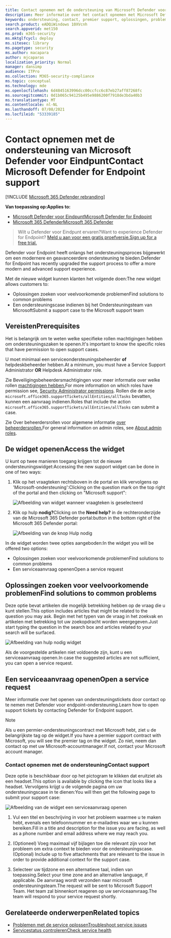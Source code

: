 ```yaml
---
title: Contact opnemen met de ondersteuning van Microsoft Defender voor Eindpunt
description: Meer informatie over het contact opnemen met Microsoft Defender voor endpoint-ondersteuning
keywords: ondersteuning, contact, premier support, oplossingen, problemen, case
search.product: eADQiWindows 10XVcnh
search.appverid: met150
ms.prod: m365-security
ms.mktglfcycl: deploy
ms.sitesec: library
ms.pagetype: security
ms.author: macapara
author: mjcaparas
localization_priority: Normal
manager: dansimp
audience: ITPro
ms.collection: M365-security-compliance
ms.topic: conceptual
ms.technology: mde
ms.openlocfilehash: 6d4845163996dcc00ccfcc6c87eb27aff87268fc
ms.sourcegitcommit: 0d1b065c94125b495e9886200f7918de3bda40b3
ms.translationtype: MT
ms.contentlocale: nl-NL
ms.lasthandoff: 07/08/2021
ms.locfileid: "53339185"
---
```

# <a name="contact-microsoft-defender-for-endpoint-support"></a><span data-ttu-id="020e8-104">Contact opnemen met de ondersteuning van Microsoft Defender voor Eindpunt</span><span class="sxs-lookup"><span data-stu-id="020e8-104">Contact Microsoft Defender for Endpoint support</span></span>

[!INCLUDE [Microsoft 365 Defender rebranding](../../includes/microsoft-defender.md)]


<span data-ttu-id="020e8-105">**Van toepassing op:**</span><span class="sxs-lookup"><span data-stu-id="020e8-105">**Applies to:**</span></span>
- [<span data-ttu-id="020e8-106">Microsoft Defender voor Eindpunt</span><span class="sxs-lookup"><span data-stu-id="020e8-106">Microsoft Defender for Endpoint</span></span>](https://go.microsoft.com/fwlink/p/?linkid=2154037)
- [<span data-ttu-id="020e8-107">Microsoft 365 Defender</span><span class="sxs-lookup"><span data-stu-id="020e8-107">Microsoft 365 Defender</span></span>](https://go.microsoft.com/fwlink/?linkid=2118804)

><span data-ttu-id="020e8-108">Wilt u Defender voor Eindpunt ervaren?</span><span class="sxs-lookup"><span data-stu-id="020e8-108">Want to experience Defender for Endpoint?</span></span> [<span data-ttu-id="020e8-109">Meld u aan voor een gratis proefversie.</span><span class="sxs-lookup"><span data-stu-id="020e8-109">Sign up for a free trial.</span></span>](https://www.microsoft.com/microsoft-365/windows/microsoft-defender-atp?ocid=docs-wdatp-assignaccess-abovefoldlink)

<span data-ttu-id="020e8-110">Defender voor Endpoint heeft onlangs het ondersteuningsproces bijgewerkt om een modernere en geavanceerdere ondersteuning te bieden.</span><span class="sxs-lookup"><span data-stu-id="020e8-110">Defender for Endpoint has recently upgraded the support process to offer a more modern and advanced support experience.</span></span>

<span data-ttu-id="020e8-111">Met de nieuwe widget kunnen klanten het volgende doen:</span><span class="sxs-lookup"><span data-stu-id="020e8-111">The new widget allows customers to:</span></span>

- <span data-ttu-id="020e8-112">Oplossingen zoeken voor veelvoorkomende problemen</span><span class="sxs-lookup"><span data-stu-id="020e8-112">Find solutions to common problems</span></span>
- <span data-ttu-id="020e8-113">Een ondersteuningscase indienen bij het Ondersteuningsteam van Microsoft</span><span class="sxs-lookup"><span data-stu-id="020e8-113">Submit a support case to the Microsoft support team</span></span>

## <a name="prerequisites"></a><span data-ttu-id="020e8-114">Vereisten</span><span class="sxs-lookup"><span data-stu-id="020e8-114">Prerequisites</span></span>

<span data-ttu-id="020e8-115">Het is belangrijk om te weten welke specifieke rollen machtigingen hebben om ondersteuningszaken te openen.</span><span class="sxs-lookup"><span data-stu-id="020e8-115">It's important to know the specific roles that have permission to open support cases.</span></span>

<span data-ttu-id="020e8-116">U moet minimaal een serviceondersteuningsbeheerder **of** helpdeskbeheerder hebben.</span><span class="sxs-lookup"><span data-stu-id="020e8-116">At a minimum, you must have a Service Support Administrator **OR** Helpdesk Administrator role.</span></span>

<span data-ttu-id="020e8-117">Zie Beveiligingsbeheerdersmachtigingen voor meer informatie over welke rollen [machtigingen hebben.](/azure/active-directory/users-groups-roles/directory-assign-admin-roles#security-administrator-permissions)</span><span class="sxs-lookup"><span data-stu-id="020e8-117">For more information on which roles have permission see, [Security Administrator permissions](/azure/active-directory/users-groups-roles/directory-assign-admin-roles#security-administrator-permissions).</span></span> <span data-ttu-id="020e8-118">Rollen die de actie `microsoft.office365.supportTickets/allEntities/allTasks` bevatten, kunnen een aanvraag indienen.</span><span class="sxs-lookup"><span data-stu-id="020e8-118">Roles that include the action `microsoft.office365.supportTickets/allEntities/allTasks` can submit a case.</span></span>

<span data-ttu-id="020e8-119">Zie Over beheerdersrollen voor algemene informatie [over beheerdersrollen.](/microsoft-365/admin/add-users/about-admin-roles)</span><span class="sxs-lookup"><span data-stu-id="020e8-119">For general information on admin roles, see [About admin roles](/microsoft-365/admin/add-users/about-admin-roles).</span></span>

## <a name="access-the-widget"></a><span data-ttu-id="020e8-120">De widget openen</span><span class="sxs-lookup"><span data-stu-id="020e8-120">Access the widget</span></span>
<span data-ttu-id="020e8-121">U kunt op twee manieren toegang krijgen tot de nieuwe ondersteuningswidget:</span><span class="sxs-lookup"><span data-stu-id="020e8-121">Accessing the new support widget can be done in one of two ways:</span></span>

1. <span data-ttu-id="020e8-122">Klik op het vraagteken rechtsboven in de portal en klik vervolgens op 'Microsoft-ondersteuning':</span><span class="sxs-lookup"><span data-stu-id="020e8-122">Clicking on the question mark on the top right of the portal and then clicking on "Microsoft support":</span></span>

    ![Afbeelding van widget wanneer vraagteken is geselecteerd](images/support-widget.png)

2. <span data-ttu-id="020e8-124">Klik op hulp **nodig?**</span><span class="sxs-lookup"><span data-stu-id="020e8-124">Clicking on the **Need help?**</span></span>  <span data-ttu-id="020e8-125">in de rechteronderzijde van de Microsoft 365 Defender portal:</span><span class="sxs-lookup"><span data-stu-id="020e8-125">button in the bottom right of the Microsoft 365 Defender portal:</span></span>

    ![Afbeelding van de knop Hulp nodig](images/need-help-option.png)

<span data-ttu-id="020e8-127">In de widget worden twee opties aangeboden:</span><span class="sxs-lookup"><span data-stu-id="020e8-127">In the widget you will be offered two options:</span></span>

- <span data-ttu-id="020e8-128">Oplossingen zoeken voor veelvoorkomende problemen</span><span class="sxs-lookup"><span data-stu-id="020e8-128">Find solutions to common problems</span></span>
- <span data-ttu-id="020e8-129">Een serviceaanvraag openen</span><span class="sxs-lookup"><span data-stu-id="020e8-129">Open a service request</span></span>

## <a name="find-solutions-to-common-problems"></a><span data-ttu-id="020e8-130">Oplossingen zoeken voor veelvoorkomende problemen</span><span class="sxs-lookup"><span data-stu-id="020e8-130">Find solutions to common problems</span></span>
<span data-ttu-id="020e8-131">Deze optie bevat artikelen die mogelijk betrekking hebben op de vraag die u kunt stellen.</span><span class="sxs-lookup"><span data-stu-id="020e8-131">This option includes articles that might be related to the question you may ask.</span></span> <span data-ttu-id="020e8-132">Begin met het typen van de vraag in het zoekvak en artikelen met betrekking tot uw zoekopdracht worden weergegeven.</span><span class="sxs-lookup"><span data-stu-id="020e8-132">Just start typing the question in the search box and articles related to your search will be surfaced.</span></span>

![Afbeelding van hulp nodig widget](images/information-on-help-screen.png)

<span data-ttu-id="020e8-134">Als de voorgestelde artikelen niet voldoende zijn, kunt u een serviceaanvraag openen.</span><span class="sxs-lookup"><span data-stu-id="020e8-134">In case the suggested articles are not sufficient, you can open a service request.</span></span>

## <a name="open-a-service-request"></a><span data-ttu-id="020e8-135">Een serviceaanvraag openen</span><span class="sxs-lookup"><span data-stu-id="020e8-135">Open a service request</span></span>

<span data-ttu-id="020e8-136">Meer informatie over het openen van ondersteuningstickets door contact op te nemen met Defender voor endpoint-ondersteuning.</span><span class="sxs-lookup"><span data-stu-id="020e8-136">Learn how to open support tickets by contacting Defender for Endpoint support.</span></span>

> [!Note]
> <span data-ttu-id="020e8-137">Als u een permier-ondersteuningscontract met Microsoft hebt, ziet u de belangrijkste tag op de widget.</span><span class="sxs-lookup"><span data-stu-id="020e8-137">If you have a permier support contract with Microsoft, you will see the premier tag on the widget.</span></span> <span data-ttu-id="020e8-138">Zo niet, neem dan contact op met uw Microsoft-accountmanager.</span><span class="sxs-lookup"><span data-stu-id="020e8-138">If not, contact your Microsoft account manager.</span></span>

### <a name="contact-support"></a><span data-ttu-id="020e8-139">Contact opnemen met de ondersteuning</span><span class="sxs-lookup"><span data-stu-id="020e8-139">Contact support</span></span>

<span data-ttu-id="020e8-140">Deze optie is beschikbaar door op het pictogram te klikken dat eruitziet als een headset.</span><span class="sxs-lookup"><span data-stu-id="020e8-140">This option is available by clicking the icon that looks like a headset.</span></span> <span data-ttu-id="020e8-141">Vervolgens krijgt u de volgende pagina om uw ondersteuningscase in te dienen:</span><span class="sxs-lookup"><span data-stu-id="020e8-141">You will then get the following page to submit your support case:</span></span>

![Afbeelding van de widget een serviceaanvraag openen](images/contact-support-screen.png)

1. <span data-ttu-id="020e8-143">Vul een titel en beschrijving in voor het probleem waarmee u te maken hebt, evenals een telefoonnummer en e-mailadres waar we u kunnen bereiken.</span><span class="sxs-lookup"><span data-stu-id="020e8-143">Fill in a title and description for the issue you are facing, as well as a phone number and email address where we may reach you.</span></span>

2. <span data-ttu-id="020e8-144">(Optioneel) Voeg maximaal vijf bijlagen toe die relevant zijn voor het probleem om extra context te bieden voor de ondersteuningscase.</span><span class="sxs-lookup"><span data-stu-id="020e8-144">(Optional) Include up to five attachments that are relevant to the issue in order to provide additional context for the support case.</span></span>

3. <span data-ttu-id="020e8-145">Selecteer uw tijdzone en een alternatieve taal, indien van toepassing.</span><span class="sxs-lookup"><span data-stu-id="020e8-145">Select your time zone and an alternative language, if applicable.</span></span> <span data-ttu-id="020e8-146">De aanvraag wordt verzonden naar microsoft ondersteuningsteam.</span><span class="sxs-lookup"><span data-stu-id="020e8-146">The request will be sent to Microsoft Support Team.</span></span> <span data-ttu-id="020e8-147">Het team zal binnenkort reageren op uw serviceaanvraag.</span><span class="sxs-lookup"><span data-stu-id="020e8-147">The team will respond to your service request shortly.</span></span>

## <a name="related-topics"></a><span data-ttu-id="020e8-148">Gerelateerde onderwerpen</span><span class="sxs-lookup"><span data-stu-id="020e8-148">Related topics</span></span>

- [<span data-ttu-id="020e8-149">Problemen met de service oplossen</span><span class="sxs-lookup"><span data-stu-id="020e8-149">Troubleshoot service issues</span></span>](troubleshoot-mdatp.md)
- [<span data-ttu-id="020e8-150">Servicestatus controleren</span><span class="sxs-lookup"><span data-stu-id="020e8-150">Check service health</span></span>](service-status.md)
